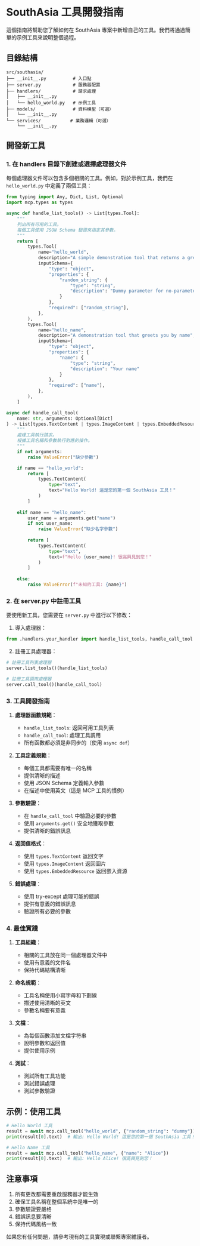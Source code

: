 # SouthAsia 工具開發指南

這個指南將幫助您了解如何在 SouthAsia 專案中新增自己的工具。我們將通過簡單的示例工具來說明整個過程。

## 目錄結構

```
src/southasia/
├── __init__.py          # 入口點
├── server.py            # 服務器配置
├── handlers/            # 請求處理
│   ├── __init__.py
│   └── hello_world.py   # 示例工具
├── models/              # 資料模型（可選）
│   └── __init__.py
└── services/           # 業務邏輯（可選）
    └── __init__.py
```

## 開發新工具

### 1. 在 handlers 目錄下創建或選擇處理器文件

每個處理器文件可以包含多個相關的工具。例如，對於示例工具，我們在 `hello_world.py` 中定義了兩個工具：

```python
from typing import Any, Dict, List, Optional
import mcp.types as types

async def handle_list_tools() -> List[types.Tool]:
    """
    列出所有可用的工具。
    每個工具使用 JSON Schema 驗證來指定其參數。
    """
    return [
        types.Tool(
            name="hello_world",
            description="A simple demonstration tool that returns a greeting message",
            inputSchema={
                "type": "object",
                "properties": {
                    "random_string": {
                        "type": "string",
                        "description": "Dummy parameter for no-parameter tools"
                    }
                },
                "required": ["random_string"],
            },
        ),
        types.Tool(
            name="hello_name",
            description="A demonstration tool that greets you by name",
            inputSchema={
                "type": "object",
                "properties": {
                    "name": {
                        "type": "string",
                        "description": "Your name"
                    }
                },
                "required": ["name"],
            },
        ),
    ]

async def handle_call_tool(
    name: str, arguments: Optional[Dict]
) -> List[types.TextContent | types.ImageContent | types.EmbeddedResource]:
    """
    處理工具執行請求。
    根據工具名稱和參數執行對應的操作。
    """
    if not arguments:
        raise ValueError("缺少參數")

    if name == "hello_world":
        return [
            types.TextContent(
                type="text",
                text="Hello World! 這是您的第一個 SouthAsia 工具！"
            )
        ]
    
    elif name == "hello_name":
        user_name = arguments.get("name")
        if not user_name:
            raise ValueError("缺少名字參數")
            
        return [
            types.TextContent(
                type="text",
                text=f"Hello {user_name}! 很高興見到您！"
            )
        ]
    
    else:
        raise ValueError(f"未知的工具: {name}")
```

### 2. 在 server.py 中註冊工具

要使用新工具，您需要在 `server.py` 中進行以下修改：

1. 導入處理器：
```python
from .handlers.your_handler import handle_list_tools, handle_call_tool
```

2. 註冊工具處理器：
```python
# 註冊工具列表處理器
server.list_tools()(handle_list_tools)

# 註冊工具調用處理器
server.call_tool()(handle_call_tool)
```

### 3. 工具開發指南

1. **處理器函數規範**：
   - `handle_list_tools`: 返回可用工具列表
   - `handle_call_tool`: 處理工具調用
   - 所有函數都必須是非同步的（使用 `async def`）

2. **工具定義規範**：
   - 每個工具都需要有唯一的名稱
   - 提供清晰的描述
   - 使用 JSON Schema 定義輸入參數
   - 在描述中使用英文（這是 MCP 工具的慣例）

3. **參數驗證**：
   - 在 `handle_call_tool` 中驗證必要的參數
   - 使用 `arguments.get()` 安全地獲取參數
   - 提供清晰的錯誤訊息

4. **返回值格式**：
   - 使用 `types.TextContent` 返回文字
   - 使用 `types.ImageContent` 返回圖片
   - 使用 `types.EmbeddedResource` 返回嵌入資源

5. **錯誤處理**：
   - 使用 try-except 處理可能的錯誤
   - 提供有意義的錯誤訊息
   - 驗證所有必要的參數

### 4. 最佳實踐

1. **工具組織**：
   - 相關的工具放在同一個處理器文件中
   - 使用有意義的文件名
   - 保持代碼結構清晰

2. **命名規範**：
   - 工具名稱使用小寫字母和下劃線
   - 描述使用清晰的英文
   - 參數名稱要有意義

3. **文檔**：
   - 為每個函數添加文檔字符串
   - 說明參數和返回值
   - 提供使用示例

4. **測試**：
   - 測試所有工具功能
   - 測試錯誤處理
   - 測試參數驗證

## 示例：使用工具

```python
# Hello World 工具
result = await mcp.call_tool("hello_world", {"random_string": "dummy"})
print(result[0].text)  # 輸出: Hello World! 這是您的第一個 SouthAsia 工具！

# Hello Name 工具
result = await mcp.call_tool("hello_name", {"name": "Alice"})
print(result[0].text)  # 輸出: Hello Alice! 很高興見到您！
```

## 注意事項

1. 所有更改都需要重啟服務器才能生效
2. 確保工具名稱在整個系統中是唯一的
3. 參數驗證要嚴格
4. 錯誤訊息要清晰
5. 保持代碼風格一致

如果您有任何問題，請參考現有的工具實現或聯繫專案維護者。 